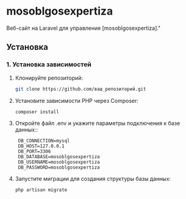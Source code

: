 # mosoblgosexpertiza

Веб-сайт на Laravel для управления [mosoblgosexpertiza]."

## Установка

### 1. Установка зависимостей

1. Клонируйте репозиторий:
   ```bash
   git clone https://github.com/ваш_репозиторий.git

2. Установите зависимости PHP через Composer:
   ```bash
   composer install
3. Откройте файл .env и укажите параметры подключения к базе данных::
   ```
    DB_CONNECTION=mysql
    DB_HOST=127.0.0.1
    DB_PORT=3306
    DB_DATABASE=mosoblgosexpertiza
    DB_USERNAME=mosoblgosexpertiza
    DB_PASSWORD=mosoblgosexpertiza

4. Запустите миграции для создания структуры базы данных:
   ```bash
   php artisan migrate
